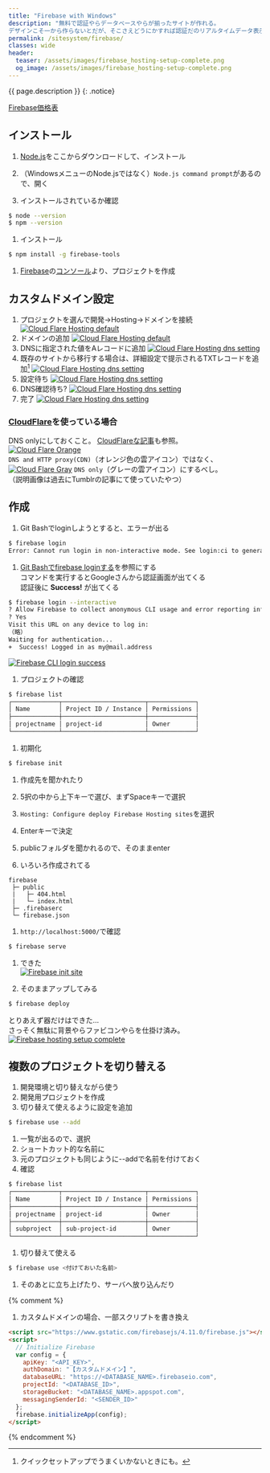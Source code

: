 ```yaml
---
title: "Firebase with Windows"
description: "無料で認証やらデータベースやらが揃ったサイトが作れる。 
デザインこそ一から作らないとだが、そこさえどうにかすれば認証だのリアルタイムデータ表示だの、そういう楽しそうなサイトを作る受け皿を、目の前に準備してくれるというね。"
permalink: /sitesystem/firebase/
classes: wide
header:
  teaser: /assets/images/firebase_hosting-setup-complete.png
  og_image: /assets/images/firebase_hosting-setup-complete.png
---
```

{{ page.description }}
{: .notice}

[Firebase価格表](https://firebase.google.com/pricing/)

## インストール

1. [Node.js](https://nodejs.org/ja/)をここからダウンロードして、インストール
1. （WindowsメニューのNode.jsではなく）`Node.js command prompt`があるので、開く

1. インストールされているか確認
```sh
$ node --version
$ npm --version
```

1. インストール
```sh
$ npm install -g firebase-tools
```

1. [Firebase](https://firebase.google.com/)の[コンソール](https://console.firebase.google.com/?hl=ja)より、プロジェクトを作成

## カスタムドメイン設定

1. プロジェクトを選んで開発→Hosting→ドメインを接続
[![Cloud Flare Hosting default](/assets/images/firebase_hosting-default.png)](/assets/images/firebase_hosting-default.png)
1. ドメインの追加
[![Cloud Flare Hosting default](/assets/images/firebase_hosting-domain-setting.png)](/assets/images/firebase_hosting-domain-setting.png)
1. DNSに指定された値をAレコードに追加
[![Cloud Flare Hosting dns setting](/assets/images/firebase_hosting-domain-dns-setting.png)](/assets/images/firebase_hosting-domain-dns-setting.png)  
1. 既存のサイトから移行する場合は、詳細設定で提示されるTXTレコードを追加[^add-txt]
[![Cloud Flare Hosting dns setting](/assets/images/firebase_hosting-domain-dns-setting-txt.png)](/assets/images/firebase_hosting-domain-dns-setting-txt.png)
1. 設定待ち
[![Cloud Flare Hosting dns setting](/assets/images/firebase_hosting-waiting.png)](/assets/images/firebase_hosting-waiting.png) 
1. DNS確認待ち?
[![Cloud Flare Hosting dns setting](/assets/images/firebase_hosting-pending.png)](/assets/images/firebase_hosting-pending.png) 
1. 完了
[![Cloud Flare Hosting dns setting](/assets/images/firebase_hosting-done.png)](/assets/images/firebase_hosting-done.png) 
  
[^add-txt]: クイックセットアップでうまくいかないときにも。

### [CloudFlare](https://www.cloudflare.com/)を使っている場合
  
DNS onlyにしておくこと。 [CloudFlareな記事](/misc/cloudflare/)も参照。  
[![Cloud Flare Orange](/assets/images/tumblr-cloudflare-orange.png)](/assets/images/tumblr-cloudflare-orange.png)  
`DNS and HTTP proxy(CDN)`（オレンジ色の雲アイコン）ではなく、    
[![Cloud Flare Gray](/assets/images/tumblr-cloudflare-gray.png)](/assets/images/tumblr-cloudflare-gray.png)
`DNS only`（グレーの雲アイコン）にするべし。  
（説明画像は過去にTumblrの記事にて使っていたやつ）

## 作成

1. Git Bashでloginしようとすると、エラーが出る
```sh
$ firebase login
Error: Cannot run login in non-interactive mode. See login:ci to generate a token for use in non-interactive environments.
```
1. [Git Bashでfirebase loginする](https://qiita.com/musatarosu/items/27eecf963ced917dc74f)を参照にする  
コマンドを実行するとGoogleさんから認証画面が出てくる  
認証後に **Success!** が出てくる
```sh
$ firebase login --interactive
? Allow Firebase to collect anonymous CLI usage and error reporting information
? Yes
Visit this URL on any device to log in:
（略）
Waiting for authentication...
+  Success! Logged in as my@mail.address
```
[![Firebase CLI login success](/assets/images/firebase_cli-login-success.png)](/assets/images/firebase_cli-login-success.png)
1. プロジェクトの確認
```sh
$ firebase list
┌─────────────┬───────────────────────┬─────────────┐
│ Name        │ Project ID / Instance │ Permissions │
├─────────────┼───────────────────────┼─────────────┤
│ projectname │ project-id            │ Owner       │
└─────────────┴───────────────────────┴─────────────┘
```
1. 初期化
```sh
$ firebase init
```

1. 作成先を聞かれたり
  1. 5択の中から上下キーで選び、まずSpaceキーで選択
  1. `Hosting: Configure deploy Firebase Hosting sites`を選択
  1. Enterキーで決定

1. publicフォルダを聞かれるので、そのままenter
1. いろいろ作成されてる
```
firebase
 ├─ public
 |   ├─ 404.html 
 |   └─ index.html
 ├─ .firebaserc
 └─ firebase.json
```
1. `http://localhost:5000/`で確認
```sh
$ firebase serve
```
1. できた  
[![Firebase init site](/assets/images/firebase_init-site.png)](/assets/images/firebase_init-site.png)

1. そのままアップしてみる
```sh
$ firebase deploy
```

とりあえず器だけはできた…  
さっそく無駄に背景やらファビコンやらを仕掛け済み。
[![Firebase hosting setup complete](/assets/images/firebase_hosting-setup-complete.png)](/assets/images/firebase_hosting-setup-complete.png)

## 複数のプロジェクトを切り替える

1. 開発環境と切り替えながら使う
1. 開発用プロジェクトを作成
1. 切り替えて使えるように設定を追加
```sh
$ firebase use --add
```
1. 一覧が出るので、選択
1. ショートカット的な名前に
1. 元のプロジェクトも同じように--addで名前を付けておく
1. 確認
```sh
$ firebase list
┌─────────────┬───────────────────────┬─────────────┐
│ Name        │ Project ID / Instance │ Permissions │
├─────────────┼───────────────────────┼─────────────┤
│ projectname │ project-id            │ Owner       │
├─────────────┼───────────────────────┼─────────────┤
│ subproject  │ sub-project-id        │ Owner       │
└─────────────┴───────────────────────┴─────────────┘
```
1. 切り替えて使える
```sh
$ firebase use <付けておいた名前>
```
1. そのあとに立ち上げたり、サーバへ放り込んだり

{% comment %}
1. カスタムドメインの場合、一部スクリプトを書き換え
```html
<script src="https://www.gstatic.com/firebasejs/4.11.0/firebase.js"></script>
<script>
  // Initialize Firebase
  var config = {
    apiKey: "<API_KEY>",
    authDomain: "【カスタムドメイン】",
    databaseURL: "https://<DATABASE_NAME>.firebaseio.com",
    projectId: "<DATABASE_ID>",
    storageBucket: "<DATABASE_NAME>.appspot.com",
    messagingSenderId: "<SENDER_ID>"
  };
  firebase.initializeApp(config);
</script>
```
{% endcomment %}
